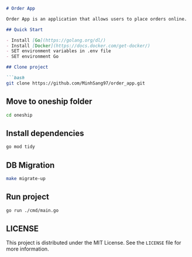 

```markdown
# Order App

Order App is an application that allows users to place orders online.

## Quick Start

- Install [Go](https://golang.org/dl/)
- Install [Docker](https://docs.docker.com/get-docker/)
- SET environment variables in .env file
- SET environment Go

## Clone project

```bash
git clone https://github.com/MinhSang97/order_app.git
```

## Move to oneship folder

```bash
cd oneship
```

## Install dependencies

```bash
go mod tidy
```

## DB Migration

```bash
make migrate-up
```

## Run project

```bash
go run ./cmd/main.go
```

## LICENSE

This project is distributed under the MIT License. See the `LICENSE` file for more information.
```
